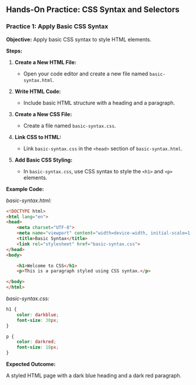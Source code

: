 ## **Hands-On Practice: CSS Syntax and Selectors**

### **Practice 1: Apply Basic CSS Syntax**

**Objective:** Apply basic CSS syntax to style HTML elements.

**Steps:**

1. **Create a New HTML File:**

   - Open your code editor and create a new file named `basic-syntax.html`.

2. **Write HTML Code:**

   - Include basic HTML structure with a heading and a paragraph.

3. **Create a New CSS File:**

   - Create a file named `basic-syntax.css`.

4. **Link CSS to HTML:**

   - Link `basic-syntax.css` in the `<head>` section of `basic-syntax.html`.

5. **Add Basic CSS Styling:**

   - In `basic-syntax.css`, use CSS syntax to style the `<h1>` and `<p>` elements.

**Example Code:**

*basic-syntax.html:*
```html
<!DOCTYPE html>
<html lang="en">
<head>
    <meta charset="UTF-8">
    <meta name="viewport" content="width=device-width, initial-scale=1.0">
    <title>Basic Syntax</title>
    <link rel="stylesheet" href="basic-syntax.css">
</head>
<body>

    <h1>Welcome to CSS</h1>
    <p>This is a paragraph styled using CSS syntax.</p>

</body>
</html>
```
*basic-syntax.css:*
```css
h1 {
    color: darkblue;
    font-size: 30px;
}

p {
    color: darkred;
    font-size: 18px;
}
```
**Expected Outcome:**

A styled HTML page with a dark blue heading and a dark red paragraph.


<!--stackedit_data:
eyJoaXN0b3J5IjpbMTQ2NTM5OTQwMl19
-->